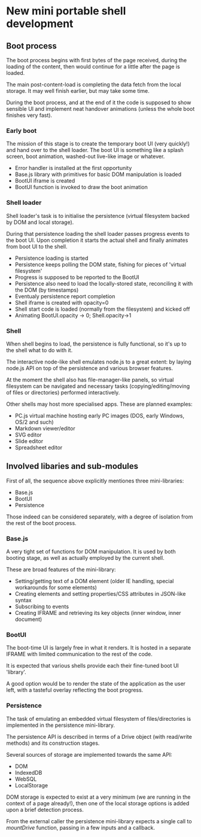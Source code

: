 New mini portable shell development
=========================



## Boot process

The boot process begins with first bytes of the page received, during the loading of the content,
then would continue for a little after the page is loaded.

The main post-content-load is completing the data fetch from the local storage. It may well finish earlier,
but may take some time.

During the boot process, and at the end of it the code is supposed to show sensible UI
and implement neat handover animations (unless the whole boot finishes very fast).

### Early boot

The mission of this stage is to create the temporary boot UI (very quickly!) and hand over to the shell loader.
The boot UI is something like a splash screen, boot animation, washed-out live-like image or whatever.

 * Error handler is installed at the first opportunity
 * Base.js library with primitives for basic DOM manipulation is loaded
 * BootUI iframe is created
 * BootUI function is invoked to draw the boot animation

### Shell loader

Shell loader's task is to initialise the persistence (virtual filesystem backed by DOM and local storage).

During that persistence loading the shell loader passes progress events to the boot UI. Upon completion
it starts the actual shell and finally animates from boot UI to the shell.

 * Persistence loading is started
 * Persistence keeps polling the DOM state, fishing for pieces of 'virtual filesystem'
 * Progress is supposed to be reported to the BootUI
 * Persistence also need to load the locally-stored state, reconciling it with the DOM (by timestamps)
 * Eventualy persistence report completion
 * Shell iframe is created with opacity=0
 * Shell start code is loaded (normally from the filesystem) and kicked off
 * Animating BootUI.opacity -> 0; Shell.opacity->1

 ### Shell

When shell begins to load, the persistence is fully functional, so it's up to the shell what to do with it.

The interactive node-like shell emulates node.js to a great extent: by laying node.js API on top of the persistence and various browser features.

At the moment the shell also has file-manager-like panels, so virtual filesystem can be navigated
and necessary tasks (copying/editing/moving of files or directories) performed interactively.

Other shells may host more specialised apps. These are planned examples:

 * PC.js virtual machine hosting early PC images (DOS, early Windows, OS/2 and such)
 * Markdown viewer/editor
 * SVG editor
 * Slide editor
 * Spreadsheet editor

## Involved libaries and sub-modules

First of all, the sequence above explicitly mentiones three mini-libraries:

 * Base.js
 * BootUI
 * Persistence

Those indeed can be considered separately, with a degree of isolation from the rest of the boot process.

### Base.js

A very tight set of functions for DOM manipulation. It is used by both booting stage, as well as actually employed by the current shell.

These are broad features of the mini-library:

 * Setting/getting text of a DOM element (older IE handling, special workarounds for some elements)
 * Creating elements and setting properties/CSS attributes in JSON-like syntax
 * Subscribing to events
 * Creating IFRAME and retrieving its key objects (inner window, inner document)

### BootUI

The boot-time UI is largely free in what it renders. It is hosted in a separate IFRAME
with limited communication to the rest of the code.

It is expected that various shells provide each their fine-tuned boot UI 'library'.

A good option would be to render the state of the application as the user left,
with a tasteful overlay reflecting the boot progress.

### Persistence

The task of emulating an embedded virtual filesystem of files/directories is implemented in the persistence mini-library.

The persistence API is described in terms of a Drive object (with read/write methods) and its construction stages.

Several sources of storage are implemented towards the same API:

 * DOM
 * IndexedDB
 * WebSQL
 * LocalStorage

DOM storage is expected to exist at a very minimum (we are running in the context of a page already!),
then one of the local storage options is added upon a brief detection process.

From the external caller the persistence mini-library expects a single call to *mountDrive* function,
passing in a few inputs and a callback.
